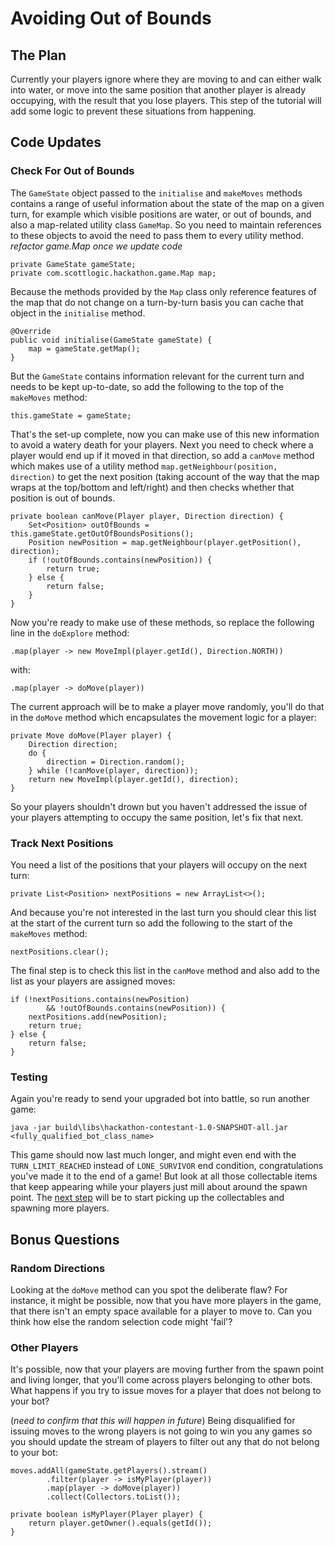 # Avoiding Out of Bounds

## The Plan
Currently your players ignore where they are moving to and can either walk into water, or move into the same position
that another player is already occupying, with the result that you lose players.  This step of the tutorial will add
some logic to prevent these situations from happening.

## Code Updates
### Check For Out of Bounds
The `GameState` object passed to the `initialise` and `makeMoves` methods contains a range of useful information about
the state of the map on a given turn, for example which visible positions are water, or out of bounds, and also a
map-related utility class `GameMap`.  So you need to maintain references to these objects to avoid the need to pass
them to every utility method.
*refactor game.Map once we update code*
```
private GameState gameState;
private com.scottlogic.hackathon.game.Map map;
```

Because the methods provided by the `Map` class only reference features of the map that do not change on a turn-by-turn
basis you can cache that object in the `initialise` method.
```
@Override
public void initialise(GameState gameState) {
    map = gameState.getMap();
}
```

But the `GameState` contains information relevant for the current turn and needs to be kept up-to-date, so add the
following to the top of the `makeMoves` method:
```
this.gameState = gameState;
```

That's the set-up complete, now you can make use of this new information to avoid a watery death for your players. Next
you need to check where a player would end up if it moved in that direction, so add a `canMove` method which makes use
of a utility method `map.getNeighbour(position, direction)` to get the next position (taking account of the way that
the map wraps at the top/bottom and left/right) and then checks whether that position is out of bounds.
```
private boolean canMove(Player player, Direction direction) {
    Set<Position> outOfBounds = this.gameState.getOutOfBoundsPositions();
    Position newPosition = map.getNeighbour(player.getPosition(), direction);
    if (!outOfBounds.contains(newPosition)) {
        return true;
    } else {
        return false;
    }
}
```

Now you're ready to make use of these methods, so replace the following line in the `doExplore` method:
```
.map(player -> new MoveImpl(player.getId(), Direction.NORTH))
```

with:
```
.map(player -> doMove(player))
```

The current approach will be to make a player move randomly, you'll do that in the `doMove` method which encapsulates
the movement logic for a player:
```
private Move doMove(Player player) {
    Direction direction;
    do {
        direction = Direction.random();
    } while (!canMove(player, direction));
    return new MoveImpl(player.getId(), direction);
}
```

So your players shouldn't drown but you haven't addressed the issue of your players attempting to occupy the same
position, let's fix that next.

### Track Next Positions
You need a list of the positions that your players will occupy on the next turn:
```
private List<Position> nextPositions = new ArrayList<>();
```

And because you're not interested in the last turn you should clear this list at the start of the current turn so add
the following to the start of the `makeMoves` method:
```
nextPositions.clear();
```

The final step is to check this list in the `canMove` method and also add to the list as your players are assigned
moves:
```
if (!nextPositions.contains(newPosition)
        && !outOfBounds.contains(newPosition)) {
    nextPositions.add(newPosition);
    return true;
} else {
    return false;
}
```

### Testing
Again you're ready to send your upgraded bot into battle, so run another game:
```
java -jar build\libs\hackathon-contestant-1.0-SNAPSHOT-all.jar <fully_qualified_bot_class_name>
```

This game should now last much longer, and might even end with the `TURN_LIMIT_REACHED` instead of `LONE_SURVIVOR` end
condition, congratulations you've made it to the end of a game!  But look at all those collectable items that keep
appearing while your players just mill about around the spawn point.  The [next step](3-gathering-collectables.md) will
be to start picking up the collectables and spawning more players.

## Bonus Questions
### Random Directions
Looking at the `doMove` method can you spot the deliberate flaw?  For instance, it might be possible, now that you have
more players in the game, that there isn't an empty space available for a player to move to.  Can you think how else
the random selection code might 'fail'?

### Other Players
It's possible, now that your players are moving further from the spawn point and living longer, that you'll come across
players belonging to other bots.  What happens if you try to issue moves for a player that does not belong to your bot?

(*need to confirm that this will happen in future*)
Being disqualified for issuing moves to the wrong players is not going to win you any games so you should update the
stream of players to filter out any that do not belong to your bot:
```
moves.addAll(gameState.getPlayers().stream()
        .filter(player -> isMyPlayer(player))
        .map(player -> doMove(player))
        .collect(Collectors.toList());
```

```
private boolean isMyPlayer(Player player) {
    return player.getOwner().equals(getId());
}
```
